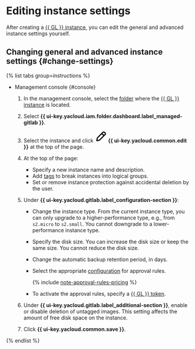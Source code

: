 # Editing instance settings

After creating a [{{ GL }} instance](../../concepts/index.md#instance), you can edit the general and advanced instance settings yourself.

## Changing general and advanced instance settings {#change-settings}

{% list tabs group=instructions %}

- Management console {#console}

  1. In the management console, select the [folder](../../../resource-manager/concepts/resources-hierarchy.md#folder) where the [{{ GL }} instance](../../concepts/index.md#instance) is located.
  1. Select **{{ ui-key.yacloud.iam.folder.dashboard.label_managed-gitlab }}**.
  1. Select the instance and click ![image](../../../_assets/console-icons/pencil.svg) **{{ ui-key.yacloud.common.edit }}** at the top of the page.
  1. At the top of the page:

      * Specify a new instance name and description.
      * Add [tags](../../../resource-manager/concepts/labels.md) to break instances into logical groups.
      * Set or remove instance protection against accidental deletion by the user.

  1. Under **{{ ui-key.yacloud.gitlab.label_configuration-section }}**:

      * Change the instance type. From the current instance type, you can only upgrade to a higher-performance type, e.g., from `s2.micro` to `s2.small`. You cannot downgrade to a lower-performance instance type.
      * Specify the disk size. You can increase the disk size or keep the same size. You cannot reduce the disk size.
      * Change the automatic backup retention period, in days.
      * Select the appropriate [configuration](../../concepts/approval-rules.md#packages) for approval rules.

          {% include [note-approval-rules-pricing](../../../_includes/managed-gitlab/note-approval-rules-pricing.md) %}

      * To activate the approval rules, specify a [{{ GL }} token](../approval-rules.md#gitlab-token).

  1. Under **{{ ui-key.yacloud.gitlab.label_additional-section }}**, enable or disable deletion of untagged images. This setting affects the amount of free disk space on the instance.
  1. Click **{{ ui-key.yacloud.common.save }}**.

{% endlist %}
